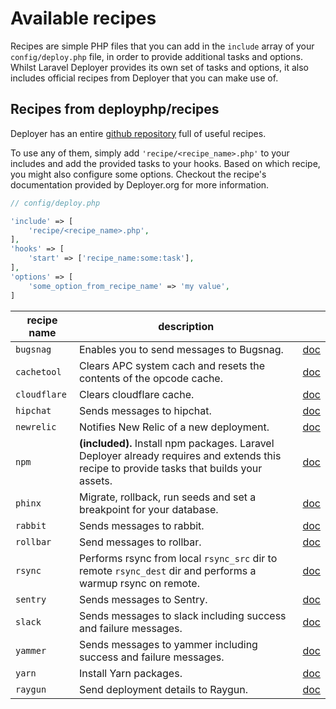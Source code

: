 # Available recipes

Recipes are simple PHP files that you can add in the `include` array of your `config/deploy.php` file, in order to provide additional tasks and options. Whilst Laravel Deployer provides its own set of tasks and options, it also includes official recipes from Deployer that you can make use of.

## Recipes from deployphp/recipes

Deployer has an entire [github repository](https://github.com/deployphp/recipes) full of useful recipes.

To use any of them, simply add `'recipe/<recipe_name>.php'` to your includes and add the provided tasks to your hooks. Based on which recipe, you might also configure some options. Checkout the recipe's documentation provided by Deployer.org for more information.

```php
// config/deploy.php

'include' => [
    'recipe/<recipe_name>.php',
],
'hooks' => [
    'start' => ['recipe_name:some:task'],
],
'options' => [
    'some_option_from_recipe_name' => 'my value',
]
```

| recipe name | description | |
| - | - | - |
| `bugsnag` | Enables you to send messages to Bugsnag. | [doc](https://github.com/deployphp/recipes/blob/master/docs/bugsnag.md) |
| `cachetool` | Clears APC system cach and resets the contents of the opcode cache. | [doc](https://github.com/deployphp/recipes/blob/master/docs/cachetool.md) |
| `cloudflare` | Clears cloudflare cache. | [doc](https://github.com/deployphp/recipes/blob/master/docs/cloudflare.md) |
| `hipchat` | Sends messages to hipchat. | [doc](https://github.com/deployphp/recipes/blob/master/docs/hipchat.md) |
| `newrelic` | Notifies New Relic of a new deployment. | [doc](https://github.com/deployphp/recipes/blob/master/docs/newrelic.md) |
| `npm` | **(included).** Install npm packages. Laravel Deployer already requires and extends this recipe to provide tasks that builds your assets. | [doc](https://github.com/deployphp/recipes/blob/master/docs/npm.md) |
| `phinx` | Migrate, rollback, run seeds and set a breakpoint for your database. | [doc](https://github.com/deployphp/recipes/blob/master/docs/phinx.md) |
| `rabbit` | Sends messages to rabbit. | [doc](https://github.com/deployphp/recipes/blob/master/docs/rabbit.md) |
| `rollbar` | Send messages to rollbar. | [doc](https://github.com/deployphp/recipes/blob/master/docs/rollbar.md) |
| `rsync` | Performs rsync from local `rsync_src` dir to remote `rsync_dest` dir and performs a warmup rsync on remote. | [doc](https://github.com/deployphp/recipes/blob/master/docs/rsync.md) |
| `sentry` | Sends messages to Sentry. | [doc](https://github.com/deployphp/recipes/blob/master/docs/sentry.md) |
| `slack` | Sends messages to slack including success and failure messages. | [doc](https://github.com/deployphp/recipes/blob/master/docs/slack.md) |
| `yammer` | Sends messages to yammer including success and failure messages. | [doc](https://github.com/deployphp/recipes/blob/master/docs/yammer.md) |
| `yarn` | Install Yarn packages. | [doc](https://github.com/deployphp/recipes/blob/master/docs/yarn.md) |
| `raygun` | Send deployment details to Raygun. | [doc](https://github.com/deployphp/recipes/blob/master/docs/raygun.md) |